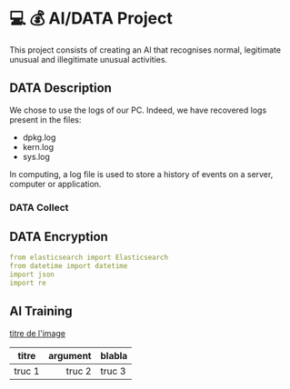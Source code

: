 # 💻 💰 AI/DATA Project 

This project consists of creating an AI that recognises normal, legitimate unusual and illegitimate unusual activities.

## DATA Description

We chose to use the logs of our PC. Indeed, we have recovered logs present in the files:  
- dpkg.log
- kern.log
- sys.log

In computing, a log file is used to store a history of events on a server, computer or application.

### DATA Collect

## DATA Encryption


```yaml
from elasticsearch import Elasticsearch
from datetime import datetime
import json
import re
```


## AI Training 

[titre de l'image](./pics/image.png)

| titre | argument | blabla |
| :---: | ---: | :--- |
| truc 1 | truc 2 | truc 3|


